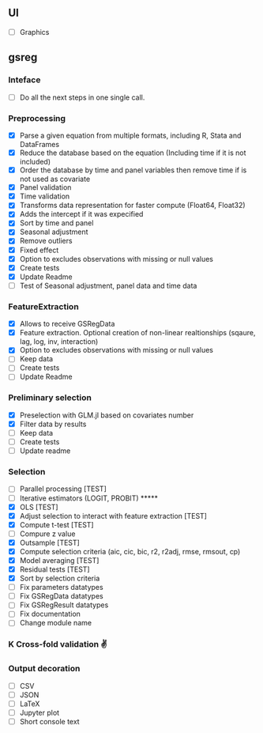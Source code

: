 ## UI
 - [ ] Graphics

## gsreg

### Inteface
 - [ ] Do all the next steps in one single call.

### Preprocessing
 - [X] Parse a given equation from multiple formats, including R, Stata and DataFrames
 - [X] Reduce the database based on the equation (Including time if it is not included)
 - [X] Order the database by time and panel variables then remove time if is not used as covariate
 - [X] Panel validation
 - [X] Time validation
 - [X] Transforms data representation for faster compute (Float64, Float32)
 - [X] Adds the intercept if it was expecified
 - [X] Sort by time and panel
 - [X] Seasonal adjustment
 - [X] Remove outliers
 - [X] Fixed effect
 - [X] Option to excludes observations with missing or null values
 - [X] Create tests
 - [X] Update Readme
 - [ ] Test of Seasonal adjustment, panel data and time data
 
### FeatureExtraction
 - [X] Allows to receive GSRegData
 - [X] Feature extraction. Optional creation of non-linear realtionships (sqaure, lag, log, inv, interaction)
 - [X] Option to excludes observations with missing or null values
 - [ ] Keep data
 - [ ] Create tests
 - [ ] Update Readme

### Preliminary selection
 - [X] Preselection with GLM.jl based on covariates number
 - [X] Filter data by results
 - [ ] Keep data
 - [ ] Create tests
 - [ ] Update readme

### Selection
 - [ ] Parallel processing [TEST]
 - [ ] Iterative estimators (LOGIT, PROBIT) *****
 - [X] OLS [TEST]
 - [X] Adjust selection to interact with feature extraction [TEST]
 - [X] Compute t-test [TEST]
 - [ ] Compure z value
 - [X] Outsample [TEST]
 - [X] Compute selection criteria (aic, cic, bic, r2, r2adj, rmse, rmsout, cp)
 - [X] Model averaging [TEST]
 - [X] Residual tests [TEST]
 - [X] Sort by selection criteria
 - [ ] Fix parameters datatypes
 - [ ] Fix GSRegData datatypes
 - [ ] Fix GSRegResult datatypes
 - [ ] Fix documentation
 - [ ] Change module name
 
### K Cross-fold validation ✌

### Output decoration
 - [ ] CSV
 - [ ] JSON
 - [ ] LaTeX
 - [ ] Jupyter plot
 - [ ] Short console text
